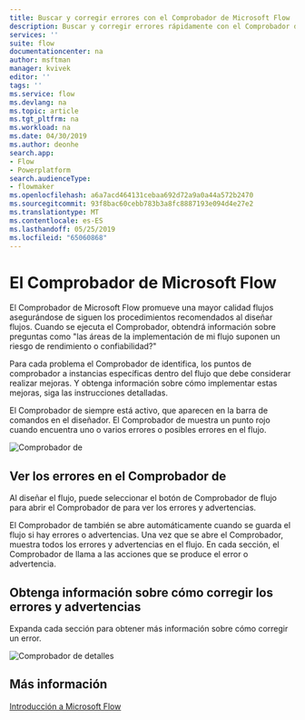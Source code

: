 ```yaml
---
title: Buscar y corregir errores con el Comprobador de Microsoft Flow | Microsoft Docs
description: Buscar y corregir errores rápidamente con el Comprobador de Microsoft Flow.
services: ''
suite: flow
documentationcenter: na
author: msftman
manager: kvivek
editor: ''
tags: ''
ms.service: flow
ms.devlang: na
ms.topic: article
ms.tgt_pltfrm: na
ms.workload: na
ms.date: 04/30/2019
ms.author: deonhe
search.app:
- Flow
- Powerplatform
search.audienceType:
- flowmaker
ms.openlocfilehash: a6a7acd464131cebaa692d72a9a0a44a572b2470
ms.sourcegitcommit: 93f8bac60cebb783b3a8fc8887193e094d4e27e2
ms.translationtype: MT
ms.contentlocale: es-ES
ms.lasthandoff: 05/25/2019
ms.locfileid: "65060868"
---
```

# <a name="the-microsoft-flow-checker"></a>El Comprobador de Microsoft Flow

El Comprobador de Microsoft Flow promueve una mayor calidad flujos asegurándose de siguen los procedimientos recomendados al diseñar flujos. Cuando se ejecuta el Comprobador, obtendrá información sobre preguntas como "las áreas de la implementación de mi flujo suponen un riesgo de rendimiento o confiabilidad?"

Para cada problema el Comprobador de identifica, los puntos de comprobador a instancias específicas dentro del flujo que debe considerar realizar mejoras. Y obtenga información sobre cómo implementar estas mejoras, siga las instrucciones detalladas.

El Comprobador de siempre está activo, que aparecen en la barra de comandos en el diseñador. El Comprobador de muestra un punto rojo cuando encuentra uno o varios errores o posibles errores en el flujo.

![Comprobador de](media/checker/checker-in-designer.png "Comprobador")


## <a name="view-errors-in-the-checker"></a>Ver los errores en el Comprobador de

Al diseñar el flujo, puede seleccionar el botón de Comprobador de flujo para abrir el Comprobador de para ver los errores y advertencias. 

El Comprobador de también se abre automáticamente cuando se guarda el flujo si hay errores o advertencias.  Una vez que se abre el Comprobador, muestra todos los errores y advertencias en el flujo. En cada sección, el Comprobador de llama a las acciones que se produce el error o advertencia. 

## <a name="learn-to-fix-errors-and-warnings"></a>Obtenga información sobre cómo corregir los errores y advertencias

Expanda cada sección para obtener más información sobre cómo corregir un error.

![Comprobador de detalles](media/checker/checker-detail.png "Comprobador de detalles")

## <a name="learn-more"></a>Más información

[Introducción a Microsoft Flow](getting-started.md)



